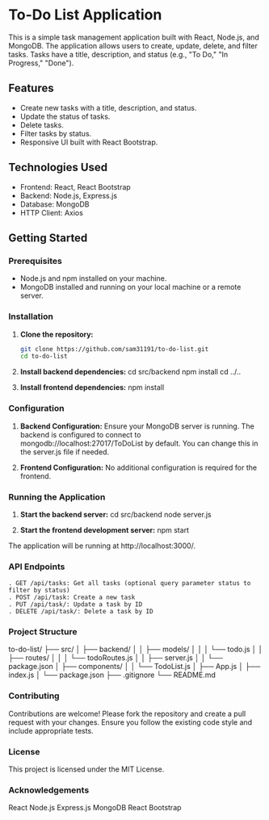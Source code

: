 # To-Do List Application

This is a simple task management application built with React, Node.js, and MongoDB. The application allows users to create, update, delete, and filter tasks. Tasks have a title, description, and status (e.g., "To Do," "In Progress," "Done").

## Features

- Create new tasks with a title, description, and status.
- Update the status of tasks.
- Delete tasks.
- Filter tasks by status.
- Responsive UI built with React Bootstrap.

## Technologies Used

- Frontend: React, React Bootstrap
- Backend: Node.js, Express.js
- Database: MongoDB
- HTTP Client: Axios

## Getting Started

### Prerequisites

- Node.js and npm installed on your machine.
- MongoDB installed and running on your local machine or a remote server.

### Installation

1. **Clone the repository:**
   ```bash
   git clone https://github.com/sam31191/to-do-list.git
   cd to-do-list

2. **Install backend dependencies:**
    cd src/backend
    npm install
    cd ../..

3. **Install frontend dependencies:**
    npm install


### Configuration

1. **Backend Configuration:**
    Ensure your MongoDB server is running. The backend is configured to connect to mongodb://localhost:27017/ToDoList by default. You can change this in the server.js file if needed.

2. **Frontend Configuration:**
    No additional configuration is required for the frontend.

### Running the Application

1. **Start the backend server:**
    cd src/backend
    node server.js

2. **Start the frontend development server:**
    npm start

The application will be running at http://localhost:3000/.

### API Endpoints
    . GET /api/tasks: Get all tasks (optional query parameter status to filter by status)
    . POST /api/task: Create a new task
    . PUT /api/task/: Update a task by ID
    . DELETE /api/task/: Delete a task by ID

### Project Structure

to-do-list/
├── src/
│   ├── backend/
│   │   ├── models/
│   │   │   └── todo.js
│   │   ├── routes/
│   │   │   └── todoRoutes.js
│   │   ├── server.js
│   │   └── package.json
│   ├── components/
│   │   └── TodoList.js
│   ├── App.js
│   ├── index.js
│   └── package.json
├── .gitignore
└── README.md


### Contributing
Contributions are welcome! Please fork the repository and create a pull request with your changes. Ensure you follow the existing code style and include appropriate tests.

### License
This project is licensed under the MIT License.

### Acknowledgements
React
Node.js
Express.js
MongoDB
React Bootstrap
